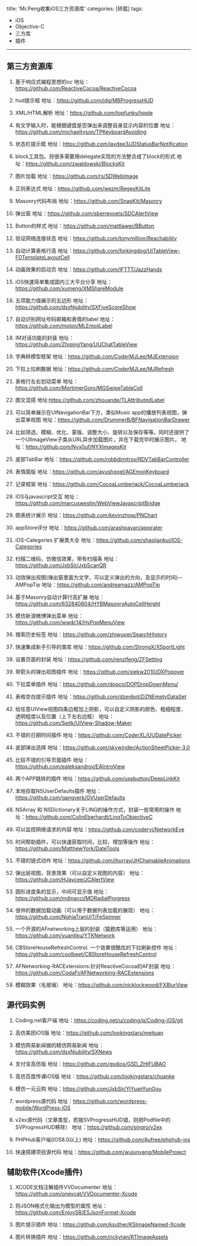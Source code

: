 title: 'Mr.Peng收集iOS三方资源库'
categories: [转载]
tags:
- iOS
- Objective-C
- 三方库
- 插件

---

## 第三方资源库

1. 基于响应式编程思想的oc
地址：https://github.com/ReactiveCocoa/ReactiveCocoa

2. hud提示框
地址：https://github.com/jdg/MBProgressHUD

3. XML/HTML解析
地址：https://github.com/topfunky/hpple

<!--more-->

4. 有文字输入时，能根据键盘是否弹出来调整自身显示内容的位置
地址：https://github.com/michaeltyson/TPKeyboardAvoiding

5. 状态栏提示框
地址：https://github.com/jaydee3/JDStatusBarNotification

6. block工具包。将很多需要用delegate实现的方法整合成了block的形式
地址：https://github.com/zwaldowski/BlocksKit

7. 图片加载
地址：https://github.com/rs/SDWebImage

8. 正则表达式
地址：https://github.com/wezm/RegexKitLite

9. Masonry代码布局
地址：https://github.com/SnapKit/Masonry

10. 弹出窗
地址：https://github.com/sberrevoets/SDCAlertView

11. Button的样式
地址：https://github.com/mattlawer/BButton

12. 验证网络连接状态
地址：https://github.com/tonymillion/Reachability

13. 自动计算表格行高
地址：https://github.com/forkingdog/UITableView-FDTemplateLayoutCell

14. 动画效果的启动页
地址：https://github.com/IFTTT/JazzHands

15. iOS快速简单集成国内三大平台分享
地址：https://github.com/xumeng/XMShareModule

16. 五项能力值展示的五边形
地址：https://github.com/dsxNiubility/SXFiveScoreShow

17. 自动识别网址号码邮箱和表情的label
地址：https://github.com/molon/MLEmojiLabel

18. IM对话功能的封装
地址：https://github.com/ZhipingYang/UUChatTableView

19. 字典转模型框架
地址：https://github.com/CoderMJLee/MJExtension

20. 下拉上拉刷数据
地址：https://github.com/CoderMJLee/MJRefresh

21. 表格行左右划动菜单
地址：https://github.com/MortimerGoro/MGSwipeTableCell

22. 图文混搭
地址:https://github.com/zhouande/TLAttributedLabel

23. 可以简单展示在UINavigationBar下方，类似Music app的播放列表视图，弹出菜单视图
地址：https://github.com/DrummerB/BFNavigationBarDrawer

24. 比如筛选、模糊、优化、蒙版、调整大小、旋转以及保存等等。同时还提供了一个UIImageView子类从URL异步加载图片，并在下载完毕时展示图片。
地址：https://github.com/Nyx0uf/NYXImagesKit

25. 底部TabBar
地址：https://github.com/robbdimitrov/RDVTabBarController

26. 表情面版
地址：https://github.com/ayushgoel/AGEmojiKeyboard

27. 记录框架
地址：https://github.com/CocoaLumberjack/CocoaLumberjack

28. IOS与javascript交互
地址：https://github.com/marcuswestin/WebViewJavascriptBridge

29. 图表统计展示
地址：https://github.com/kevinzhow/PNChart

30. appStore评分
地址：https://github.com/arashpayan/appirater

31. iOS-Categories 扩展类大全
地址：https://github.com/shaojiankui/IOS-Categories

32. 扫描二维码，仿微信效果，带有扫描条
地址：https://github.com/JxbSir/JxbScanQR

33. 动效弹出视图(弹出窗里面为文字，可以定义弹出的方向，及显示的时间)--AMPopTip
地址：https://github.com/andreamazz/AMPopTip

34. 基于Masonry自动计算行高扩展
地址：https://github.com/632840804/HYBMasonryAutoCellHeight

35. 模仿新浪微博弹出菜单
地址：https://github.com/wwdc14/HyPopMenuView

36. 搜索历史标签
地址：https://github.com/zhiwupei/SearchHistory

37. 快速集成新手引导的类库
地址：https://github.com/StrongX/XSportLight

38. 设置页面的封装
地址：https://github.com/renzifeng/ZFSetting

39. 带箭头的弹出视图插件
地址：https://github.com/xiekw2010/DXPopover

40. 下拉菜单插件
地址：https://github.com/dopcn/DOPDropDownMenu/

41. 表格空白提示插件
地址：https://github.com/dzenbot/DZNEmptyDataSet

42. 给任意UIView视图四条边框加上阴影，可以自定义阴影的颜色、粗细程度、透明程度以及位置（上下左右边框）
地址：https://github.com/Seitk/UIView-Shadow-Maker

43. 不错的日期时间插件
地址：https://github.com/CoderXL/UUDatePicker

44. 底部弹出选择
地址：https://github.com/skywinder/ActionSheetPicker-3.0

45. 比较不错的引导页面插件
地址：https://github.com/ealeksandrov/EAIntroView

46. 两个APP跳转的插件
地址：https://github.com/usebutton/DeepLinkKit

47. 本地存取NSUserDefaults插件
地址：https://github.com/gangverk/GVUserDefaults

48. NSArray 和 NSDictionary关于LINQ的操作方式，封装一些常用的操作
地址：https://github.com/ColinEberhardt/LinqToObjectiveC

49. 可以监控网络请求的内容
地址：https://github.com/coderyi/NetworkEye

50. 时间帮助插件，可以快速获取时间，比较，增加等操作
地址：https://github.com/MatthewYork/DateTools

51. 不错的链式动作
地址：https://github.com/jhurray/JHChainableAnimations

52. 弹出层视图，背景效果（可以自定义视图的内容）
地址：https://github.com/HJaycee/JCAlertView

53. 圆形进度条的显示，中间可显示值
地址：https://github.com/mdinacci/MDRadialProgress

54. 很帅的数据加载动画（可以用于数据列表加载的展现）
地址：https://github.com/NghiaTranUIT/FeSpinner 

55. 一个开源的AFnetworking上层的封装（猿题库等运用）
地址：https://github.com/yuantiku/YTKNetwork

56. CBStoreHouseRefreshControl. 一个效果很酷炫的下拉刷新控件
地址：https://github.com/coolbeet/CBStoreHouseRefreshControl

57. AFNetworking-RACExtensions:针对ReactiveCocoa的AF封装
地址：https://github.com/CodaFi/AFNetworking-RACExtensions

58. 模糊效果（毛玻璃）
地址：https://github.com/nicklockwood/FXBlurView

 

## 源代码实例

1. Coding.net客户端
地址：https://coding.net/u/coding/p/Coding-iOS/git

2. 高仿美团iOS版
地址：https://github.com/lookingstars/meituan

3. 模仿网易新闻做的精仿网易新闻
地址：https://github.com/dsxNiubility/SXNews

4. 支付宝高仿版
地址：https://github.com/gsdios/GSD_ZHIFUBAO

5. 高仿百度传课iOS版
地址：https://github.com/lookingstars/chuanke

6. 模仿一元云购
地址：https://github.com/JxbSir/YiYuanYunGou

7. wordpress源代码
地址：https://github.com/wordpress-mobile/WordPress-iOS

8. v2ex源代码（文章类型，若报SVProgressHUD错，则把Podfile中的SVProgressHUD移除）
地址：https://github.com/singro/v2ex

9. PHPHub客户端(IOS8.0以上)
地址：https://github.com/Aufree/phphub-ios

10. 快速搭建项目源代码
地址：https://github.com/wujunyang/MobileProject

 

## 辅助软件(Xcode插件)

1. XCODE文档注解插件VVDocumenter
地址：https://github.com/onevcat/VVDocumenter-Xcode

2. 将JSON格式化输出为模型的属性
地址：https://github.com/EnjoySR/ESJsonFormat-Xcode

3. 图片提示插件
地址：https://github.com/ksuther/KSImageNamed-Xcode

4. 图片转换插件
地址：https://github.com/rickytan/RTImageAssets
